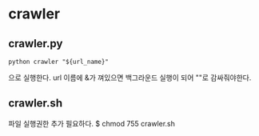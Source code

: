 # crawler
## crawler.py
	python crawler "${url_name}"
으로 실행한다.
url 이름에 &가 껴있으면 백그라운드 실행이 되어 ""로 감싸줘야한다.

## crawler.sh 
파일 실행권한 추가 필요하다.
	$ chmod 755 crawler.sh